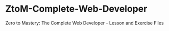 # ZtoM-Complete-Web-Developer
Zero to Mastery: The Complete Web Developer - Lesson and Exercise Files
